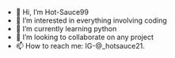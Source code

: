 - 👋 Hi, I’m Hot-Sauce99
- 👀 I’m interested in everything involving coding
- 🌱 I’m currently learning python 
- 💞️ I’m looking to collaborate on any project
- 📫 How to reach me: IG-@_hotsauce21.

<!---
Hot-Sauce99/Hot-Sauce99 is a ✨ special ✨ repository because its `README.md` (this file) appears on your GitHub profile.
You can click the Preview link to take a look at your changes.
--->
